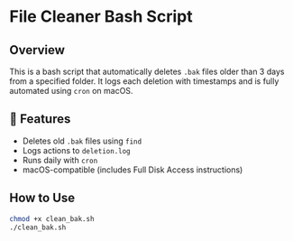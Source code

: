 # File Cleaner Bash Script

## Overview
This is a bash script that automatically deletes `.bak` files older than 3 days from a specified folder. It logs each deletion with timestamps and is fully automated using `cron` on macOS.

## 🔧 Features
- Deletes old `.bak` files using `find`
- Logs actions to `deletion.log`
- Runs daily with `cron`
- macOS-compatible (includes Full Disk Access instructions)

## How to Use
```bash
chmod +x clean_bak.sh
./clean_bak.sh

